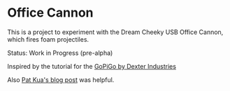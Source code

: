 # Office Cannon

This is a project to experiment with the Dream Cheeky USB Office Cannon,
which fires foam projectiles.

Status: Work in Progress (pre-alpha)

Inspired by the tutorial for the [GoPiGo by Dexter
Industries](https://github.com/DexterInd/GoPiGo/blob/master/Software/Python/Examples/Office_Cannon/)

Also [Pat Kua's blog
post](https://www.thekua.com/atwork/2012/05/usb-programming-with-ruby/)
was helpful.
